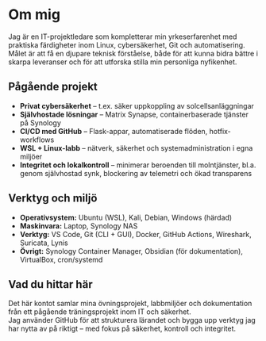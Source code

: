 # Om mig

Jag är en IT-projektledare som kompletterar min yrkeserfarenhet med praktiska färdigheter inom Linux, cybersäkerhet, Git och automatisering.  
Målet är att få en djupare teknisk förståelse, både för att kunna bidra bättre i skarpa leveranser och för att utforska stilla min personliga nyfikenhet.

## Pågående projekt

- **Privat cybersäkerhet** – t.ex. säker uppkoppling av solcellsanläggningar
- **Självhostade lösningar** – Matrix Synapse, containerbaserade tjänster på Synology
- **CI/CD med GitHub** – Flask-appar, automatiserade flöden, hotfix-workflows
- **WSL + Linux-labb** – nätverk, säkerhet och systemadministration i egna miljöer
- **Integritet och lokalkontroll** – minimerar beroenden till molntjänster, bl.a. genom självhostad synk, blockering av telemetri och ökad transparens

## Verktyg och miljö

- **Operativsystem:** Ubuntu (WSL), Kali, Debian, Windows (härdad)
- **Maskinvara:** Laptop, Synology NAS
- **Verktyg:** VS Code, Git (CLI + GUI), Docker, GitHub Actions, Wireshark, Suricata, Lynis
- **Övrigt:** Synology Container Manager, Obsidian (för dokumentation), VirtualBox, cron/systemd

## Vad du hittar här

Det här kontot samlar mina övningsprojekt, labbmiljöer och dokumentation från ett pågående träningsprojekt inom IT och säkerhet.  
Jag använder GitHub för att strukturera lärandet och bygga upp verktyg jag har nytta av på riktigt – med fokus på säkerhet, kontroll och integritet.
```
